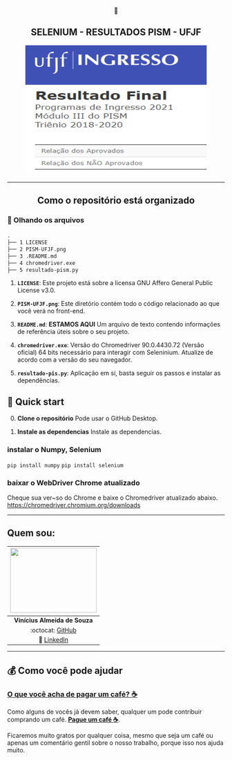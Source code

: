 <p align="center">
    🚀  
</p>
<h2 align="center">
  SELENIUM - RESULTADOS PISM - UFJF
</h2>
<p align="center">
  <a href="http://www4.vestibular.ufjf.br/2021/resultadofinalpism3/">
    <img src="https://github.com/viniciusalmeidas/Selenium-PISM-APROVADOS/blob/main/PISM-UFJF.png" width="420" height="300"/>
  </a>
</p>

<hr>

<h2 align="center">
  Como o repositório está organizado
</h2>


### 🧐 Olhando os arquivos

    .
    ├── 1 LICENSE
    ├── 2 PISM-UFJF.png
    ├── 3 .README.md
    ├── 4 chromedriver.exe
    ├── 5 resultado-pism.py

1.  **`LICENSE`**: Este projeto está sobre a licensa GNU Affero General Public License v3.0.

2.  **`PISM-UFJF.png`**: Este diretório contém todo o código relacionado ao que você verá no front-end.

3. **`README.md`**: **ESTAMOS AQUI** Um arquivo de texto contendo informações de referência úteis sobre o seu projeto.

4. **`chromedriver.exe`**: Versão do Chromedriver 90.0.4430.72 (Versão oficial) 64 bits necessário para interagir com Seleninium. Atualize de acordo com a versão do seu navegador.

5. **`resultado-pis.py`**: Aplicação em si, basta seguir os passos e instalar as dependências.


## 🚀 Quick start

0. **Clone o repositório**
    Pode usar o GitHub Desktop.
    
1.  **Instale as dependencias**
    Instale as dependencias.
    
### instalar o Numpy, Selenium 
 `pip install numpy`
 `pip install selenium`

### baixar o WebDriver Chrome atualizado
Cheque sua ver~so do Chrome e baixe o Chromedriver atualizado abaixo.
https://chromedriver.chromium.org/downloads

<hr> 

## **Quem sou:**
|  <img src="https://github.com/viniciusalmeidas.png" width="200" height="150">  |
| :--------------: | 
| **Vinícius Almeida de Souza** | 
|:octocat: [GitHub](https://github.com/viniciusalmeidas) | 
| :briefcase: [LinkedIn](https://www.linkedin.com/in/valmsou/) |

<hr>

## :moneybag: **Como você pode ajudar**

### [__O que você acha de pagar um café? :coffee:__](https://www.buymeacoffee.com/vinialmeida)

Como alguns de vocês já devem saber, qualquer um pode contribuir comprando um café. [__Pague um café :coffee:__](https://www.buymeacoffee.com/vinialmeida). 

Ficaremos muito gratos por qualquer coisa, mesmo que seja um café ou apenas um comentário gentil sobre o nosso trabalho, porque isso nos ajuda muito.
